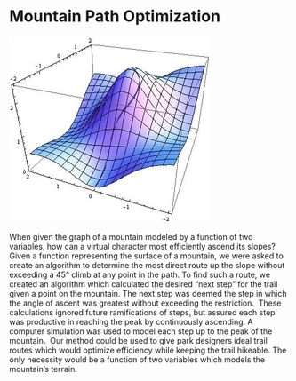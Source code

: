 # Mountain Path Optimization
![Mountain Path](https://raw.githubusercontent.com/chasejohnson3/Mountain_Optimization/master/Mountain%20Path.png)

When given the graph of a mountain modeled by a function of two variables, how can a virtual character most efficiently ascend its slopes? Given a function representing the surface of a mountain, we were asked to create an algorithm to determine the most direct route up the slope without exceeding a 45° climb at any point in the path. To find such a route, we created an algorithm which calculated the desired “next step” for the trail given a point on the mountain. The next step was deemed the step in which the angle of ascent was greatest without exceeding the restriction.  These calculations ignored future ramifications of steps, but assured each step was productive in reaching the peak by continuously ascending. A computer simulation was used to model each step up to the peak of the mountain.  Our method could be used to give park designers ideal trail routes which would optimize efficiency while keeping the trail hikeable. The only necessity would be a function of two variables which models the mountain’s terrain.




